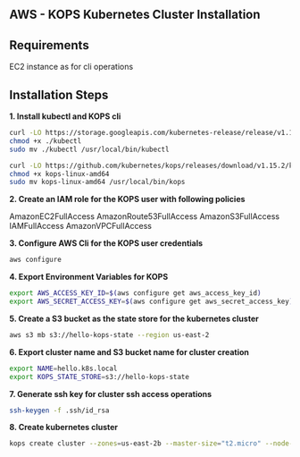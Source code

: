 ## AWS - KOPS Kubernetes Cluster Installation

## Requirements

EC2 instance as for cli operations

## Installation Steps

**1. Install kubectl and KOPS cli**

```bash
curl -LO https://storage.googleapis.com/kubernetes-release/release/v1.15.2/bin/linux/amd64/kubectl
chmod +x ./kubectl
sudo mv ./kubectl /usr/local/bin/kubectl

curl -LO https://github.com/kubernetes/kops/releases/download/v1.15.2/kops-linux-amd64
chmod +x kops-linux-amd64
sudo mv kops-linux-amd64 /usr/local/bin/kops
```

**2. Create an IAM role for the KOPS user with following  policies**

AmazonEC2FullAccess
AmazonRoute53FullAccess
AmazonS3FullAccess
IAMFullAccess
AmazonVPCFullAccess

**3. Configure AWS Cli for the KOPS user credentials**

```bash
aws configure
```

**4. Export Environment Variables for KOPS**

```bash
export AWS_ACCESS_KEY_ID=$(aws configure get aws_access_key_id)
export AWS_SECRET_ACCESS_KEY=$(aws configure get aws_secret_access_key)
```

**5. Create a S3 bucket as the state store for the kubernetes cluster**

```bash
aws s3 mb s3://hello-kops-state --region us-east-2
```

**6. Export cluster name and S3 bucket name for cluster creation**

```bash
export NAME=hello.k8s.local
export KOPS_STATE_STORE=s3://hello-kops-state
```

**7. Generate ssh key for cluster ssh access operations**

```bash
ssh-keygen -f .ssh/id_rsa
```

**8. Create kubernetes cluster**

```bash
kops create cluster --zones=us-east-2b --master-size="t2.micro" --node-size="t2.micro" --node-count="3" --master-count=1 --kubernetes-version=1.15.12 ${NAME}
```
